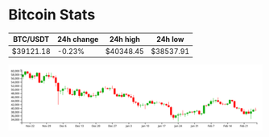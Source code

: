 # Bitcoin Stats

BTC/USDT|24h change|24h high|24h low|
|---|---|---|---|
|$39121.18|-0.23%|$40348.45|$38537.91|

<img src="./chart.svg">
